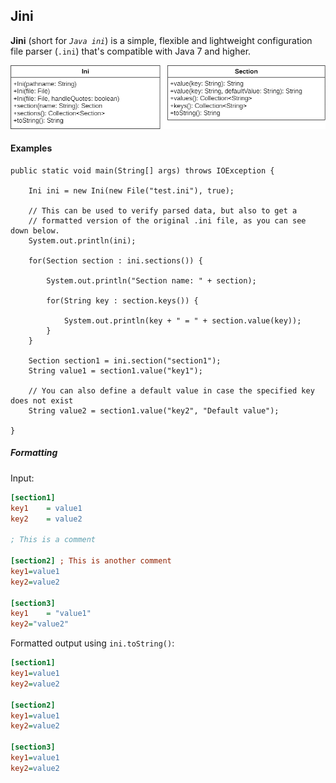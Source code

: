 ## Jini

**Jini** (short for _``Java ini``_) is a simple, flexible and lightweight configuration file parser (``.ini``) that's compatible with Java 7 and higher.

![UML diagram](assets/uml-full.png)

#### Examples

```
public static void main(String[] args) throws IOException {

    Ini ini = new Ini(new File("test.ini"), true);
    
    // This can be used to verify parsed data, but also to get a
    // formatted version of the original .ini file, as you can see down below.
    System.out.println(ini);

    for(Section section : ini.sections()) {

        System.out.println("Section name: " + section);

        for(String key : section.keys()) {

            System.out.println(key + " = " + section.value(key));
        }
    }

    Section section1 = ini.section("section1");
    String value1 = section1.value("key1");
    
    // You can also define a default value in case the specified key does not exist
    String value2 = section1.value("key2", "Default value"); 

}
```

##### Formatting

Input:
```ini
[section1]
key1    = value1
key2    = value2

; This is a comment

[section2] ; This is another comment
key1=value1
key2=value2

[section3]
key1    = "value1"
key2="value2"
```

Formatted output using ``ini.toString()``:
```ini
[section1]
key1=value1
key2=value2

[section2]
key1=value1
key2=value2

[section3]
key1=value1
key2=value2
```